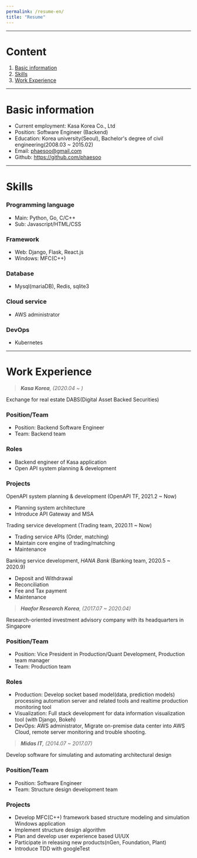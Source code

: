 ```yaml
---
permalink: /resume-en/
title: "Resume"
---
```


---

# Content

1. [Basic information](#basic-info)
2. [Skills](#skills)
3. [Work Experience](#work-experience)

---

# Basic information

- Current employment: Kasa Korea Co., Ltd
- Position: Software Engineer (Backend)
- Education: Korea university(Seoul), Bachelor's degree of civil engineering(2008.03 ~ 2015.02)
- Email: phaesoo@gmail.com
- Github: https://github.com/phaesoo

---

# Skills

### Programming language
- Main: Python, Go, C/C++
- Sub: Javascript/HTML/CSS

### Framework
- Web: Django, Flask, React.js
- Windows: MFC(C++)

### Database
- Mysql(mariaDB), Redis, sqlite3

### Cloud service
- AWS administrator

### DevOps
- Kubernetes

---

# Work Experience

> ***Kasa Korea**, (2020.04 ~ )*

Exchange for real estate DABS(Digital Asset Backed Securities)

### Position/Team
- Position: Backend Software Engineer
- Team: Backend team

### Roles
- Backend engineer of Kasa application
- Open API system planning & development

### Projects
OpenAPI system planning & development (OpenAPI TF,  2021.2 ~ Now)
- Planning system architecture
- Introduce API Gateway and MSA

Trading service development (Trading team, 2020.11 ~ Now)
- Trading service APIs (Order, matching)
- Maintain core engine of trading/matching
- Maintenance 

Banking service development, *HANA Bank* (Banking team, 2020.5 ~ 2020.9)
- Deposit and Withdrawal
- Reconciliation
- Fee and Tax payment
- Maintenance 


> ***Haafor Research Korea**, (2017.07 ~ 2020.04)*

Research-oriented investment advisory company with its headquarters in Singapore

### Position/Team
- Position: Vice President in Production/Quant Development, Production team manager
- Team: Production team

### Roles
- Production: Develop socket based model(data, prediction models) processing automation server and related tools and realtime production monitoring tool
- Visualization: Full stack development for data information visualization tool (with Django, Bokeh)
- DevOps: AWS administrator, Migrate on-premise data center into AWS Cloud, remote server monitoring and trouble shooting.


> ***Midas IT**, (2014.07 ~ 2017.07)*

Develop software for simulating and automating architectural design 

### Position/Team
- Position: Software Engineer
- Team: Structure design development team

### Projects
- Develop MFC(C++) framework based structure modeling and simulation Windows application
- Implement structure design algorithm
- Plan and develop user experience based UI/UX
- Participate in releasing new products(nGen, Foundation, Plant)
- Introduce TDD with googleTest
